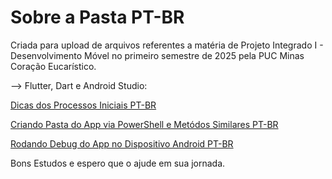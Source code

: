 # Sobre a Pasta PT-BR
Criada para upload de arquivos referentes a matéria de Projeto Integrado I - Desenvolvimento Móvel
no primeiro semestre de 2025 pela PUC Minas Coração Eucarístico.

--> Flutter, Dart e Android Studio:

[Dicas dos Processos Iniciais PT-BR](https://github.com/kasshinokun/Projeto-Integrado-Desenvolvimento-Movel/blob/main/Dicas_Flutther/Hints.md)

[Criando Pasta do App via PowerShell e Metódos Similares PT-BR](https://github.com/kasshinokun/Projeto-Integrado-Desenvolvimento-Movel/blob/main/Dicas_Flutther/criar_app.md)

[Rodando Debug do App no Dispositivo Android PT-BR](https://github.com/kasshinokun/Projeto-Integrado-Desenvolvimento-Movel/blob/main/Dicas_Flutther/run_on_device.md)


Bons Estudos e espero que o ajude em sua jornada.
